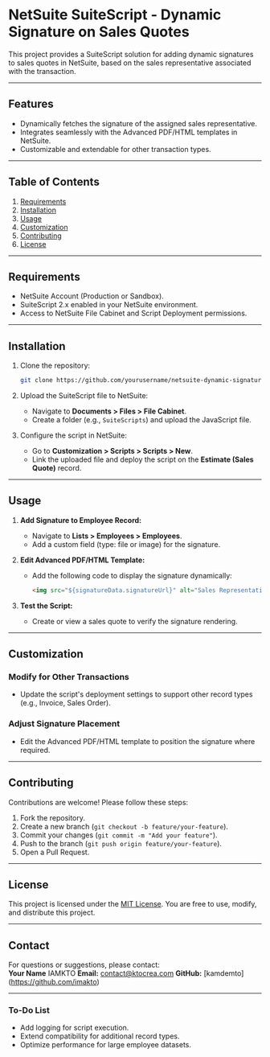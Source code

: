
# **NetSuite SuiteScript - Dynamic Signature on Sales Quotes**

This project provides a SuiteScript solution for adding dynamic signatures to sales quotes in NetSuite, based on the sales representative associated with the transaction. 

---

## **Features**
- Dynamically fetches the signature of the assigned sales representative.
- Integrates seamlessly with the Advanced PDF/HTML templates in NetSuite.
- Customizable and extendable for other transaction types.

---

## **Table of Contents**
1. [Requirements](#requirements)
2. [Installation](#installation)
3. [Usage](#usage)
4. [Customization](#customization)
5. [Contributing](#contributing)
6. [License](#license)

---

## **Requirements**
- NetSuite Account (Production or Sandbox).
- SuiteScript 2.x enabled in your NetSuite environment.
- Access to NetSuite File Cabinet and Script Deployment permissions.

---

## **Installation**
1. Clone the repository:
   ```bash
   git clone https://github.com/yourusername/netsuite-dynamic-signature.git
   ```

2. Upload the SuiteScript file to NetSuite:
   - Navigate to **Documents > Files > File Cabinet**.
   - Create a folder (e.g., `SuiteScripts`) and upload the JavaScript file.

3. Configure the script in NetSuite:
   - Go to **Customization > Scripts > Scripts > New**.
   - Link the uploaded file and deploy the script on the **Estimate (Sales Quote)** record.

---

## **Usage**
1. **Add Signature to Employee Record:**
   - Navigate to **Lists > Employees > Employees**.
   - Add a custom field (type: file or image) for the signature.

2. **Edit Advanced PDF/HTML Template:**
   - Add the following code to display the signature dynamically:
     ```html
     <img src="${signatureData.signatureUrl}" alt="Sales Representative Signature" style="width:150px;" />
     ```

3. **Test the Script:**
   - Create or view a sales quote to verify the signature rendering.

---

## **Customization**
### Modify for Other Transactions
- Update the script's deployment settings to support other record types (e.g., Invoice, Sales Order).

### Adjust Signature Placement
- Edit the Advanced PDF/HTML template to position the signature where required.

---

## **Contributing**
Contributions are welcome! Please follow these steps:
1. Fork the repository.
2. Create a new branch (`git checkout -b feature/your-feature`).
3. Commit your changes (`git commit -m "Add your feature"`).
4. Push to the branch (`git push origin feature/your-feature`).
5. Open a Pull Request.

---

## **License**
This project is licensed under the [MIT License](LICENSE). You are free to use, modify, and distribute this project.

---

## **Contact**
For questions or suggestions, please contact:  
**Your Name** IAMKTO 
**Email:** contact@ktocrea.com 
**GitHub:** [kamdemto]
(https://github.com/imakto)

---

### **To-Do List**
- Add logging for script execution.
- Extend compatibility for additional record types.
- Optimize performance for large employee datasets.
